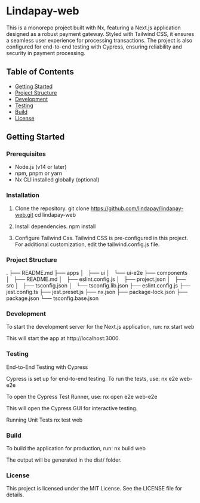 # Lindapay-web

This is a monorepo project built with Nx, featuring a Next.js application designed as a robust payment gateway. Styled with Tailwind CSS, it ensures a seamless user experience for processing transactions. The project is also configured for end-to-end testing with Cypress, ensuring reliability and security in payment processing.

## Table of Contents

- [Getting Started](#getting-started)
- [Project Structure](#project-structure)
- [Development](#development)
- [Testing](#testing)
- [Build](#build)
- [License](#license)

## Getting Started

### Prerequisites

- Node.js (v14 or later)
- npm, pnpm or yarn
- Nx CLI installed globally (optional)

### Installation

1. Clone the repository.
   git clone https://github.com/lindapay/lindapay-web.git
   cd lindapay-web

2. Install dependencies.
   npm install

3. Configure Tailwind Css.
   Tailwind CSS is pre-configured in this project. For additional customization, edit the tailwind.config.js file.

### Project Structure

.
├── README.md
├── apps
│   ├── ui
│   └── ui-e2e
├── components
│   ├── README.md
│   ├── eslint.config.js
│   ├── project.json
│   ├── src
│   ├── tsconfig.json
│   └── tsconfig.lib.json
├── eslint.config.js
├── jest.config.ts
├── jest.preset.js
├── nx.json
├── package-lock.json
├── package.json
└── tsconfig.base.json
### Development

To start the development server for the Next.js application, run:
nx start web

This will start the app at http://localhost:3000.

### Testing

End-to-End Testing with Cypress

Cypress is set up for end-to-end testing. To run the tests, use:
nx e2e web-e2e

To open the Cypress Test Runner, use:
nx open e2e web-e2e

This will open the Cypress GUI for interactive testing.

Running Unit Tests
nx test web

### Build

To build the application for production, run:
nx build web

The output will be generated in the dist/ folder.

### License

This project is licensed under the MIT License. See the LICENSE file for details.
